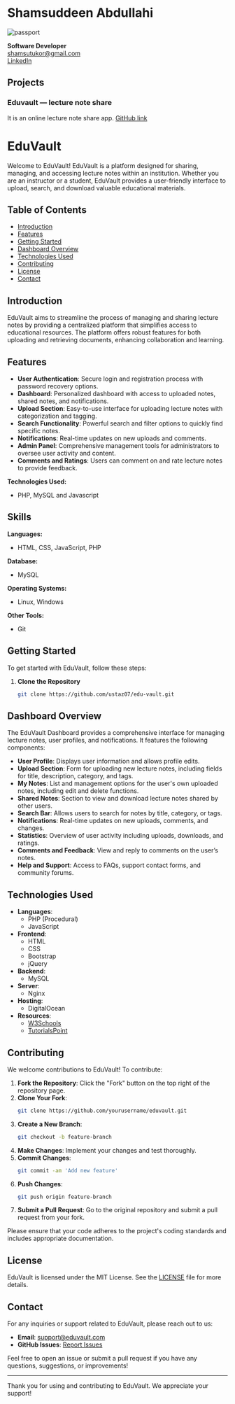 # Shamsuddeen Abdullahi

![passport](https://github.com/user-attachments/assets/86289af7-0ca9-474d-840b-838f3f633898)

**Software Developer**  
[shamsutukor@gmail.com](mailto:shamsutukor@gmail.com)  
[LinkedIn](https://www.linkedin.com/in/shamsuddeen-abdullahi-404377373/)

## Projects

### Eduvault — lecture note share
It is an online lecture note share app. [GitHub link](#)

# EduVault

Welcome to EduVault! EduVault is a platform designed for sharing, managing, and accessing lecture notes within an institution. Whether you are an instructor or a student, EduVault provides a user-friendly interface to upload, search, and download valuable educational materials.

## Table of Contents

- [Introduction](#introduction)
- [Features](#features)
- [Getting Started](#getting-started)
- [Dashboard Overview](#dashboard-overview)
- [Technologies Used](#technologies-used)
- [Contributing](#contributing)
- [License](#license)
- [Contact](#contact)

## Introduction

EduVault aims to streamline the process of managing and sharing lecture notes by providing a centralized platform that simplifies access to educational resources. The platform offers robust features for both uploading and retrieving documents, enhancing collaboration and learning.

## Features

- **User Authentication**: Secure login and registration process with password recovery options.
- **Dashboard**: Personalized dashboard with access to uploaded notes, shared notes, and notifications.
- **Upload Section**: Easy-to-use interface for uploading lecture notes with categorization and tagging.
- **Search Functionality**: Powerful search and filter options to quickly find specific notes.
- **Notifications**: Real-time updates on new uploads and comments.
- **Admin Panel**: Comprehensive management tools for administrators to oversee user activity and content.
- **Comments and Ratings**: Users can comment on and rate lecture notes to provide feedback.

**Technologies Used:**
- PHP, MySQL and Javascript
  
## Skills

**Languages:**
- HTML, CSS, JavaScript, PHP

**Database:**
- MySQL

**Operating Systems:**
- Linux, Windows

**Other Tools:**
- Git

## Getting Started

To get started with EduVault, follow these steps:

1. **Clone the Repository**

   ```bash
   git clone https://github.com/ustaz07/edu-vault.git
   
## Dashboard Overview

The EduVault Dashboard provides a comprehensive interface for managing lecture notes, user profiles, and notifications. It features the following components:

- **User Profile**: Displays user information and allows profile edits.
- **Upload Section**: Form for uploading new lecture notes, including fields for title, description, category, and tags.
- **My Notes**: List and management options for the user's own uploaded notes, including edit and delete functions.
- **Shared Notes**: Section to view and download lecture notes shared by other users.
- **Search Bar**: Allows users to search for notes by title, category, or tags.
- **Notifications**: Real-time updates on new uploads, comments, and changes.
- **Statistics**: Overview of user activity including uploads, downloads, and ratings.
- **Comments and Feedback**: View and reply to comments on the user’s notes.
- **Help and Support**: Access to FAQs, support contact forms, and community forums.

## Technologies Used

- **Languages**: 
  - PHP (Procedural)
  - JavaScript
- **Frontend**: 
  - HTML
  - CSS
  - Bootstrap
  - jQuery
- **Backend**: 
  - MySQL
- **Server**: 
  - Nginx
- **Hosting**: 
  - DigitalOcean
- **Resources**: 
  - [W3Schools](https://www.w3schools.com)
  - [TutorialsPoint](https://www.tutorialspoint.com)

## Contributing

We welcome contributions to EduVault! To contribute:

1. **Fork the Repository**: Click the "Fork" button on the top right of the repository page.
2. **Clone Your Fork**: 
    ```bash
    git clone https://github.com/yourusername/eduvault.git
    ```
3. **Create a New Branch**: 
    ```bash
    git checkout -b feature-branch
    ```
4. **Make Changes**: Implement your changes and test thoroughly.
5. **Commit Changes**: 
    ```bash
    git commit -am 'Add new feature'
    ```
6. **Push Changes**: 
    ```bash
    git push origin feature-branch
    ```
7. **Submit a Pull Request**: Go to the original repository and submit a pull request from your fork.

Please ensure that your code adheres to the project's coding standards and includes appropriate documentation.

## License

EduVault is licensed under the MIT License. See the [LICENSE](LICENSE) file for more details.

## Contact

For any inquiries or support related to EduVault, please reach out to us:

- **Email**: support@eduvault.com
- **GitHub Issues**: [Report Issues](https://github.com/ustaz07/eduvault/issues)

Feel free to open an issue or submit a pull request if you have any questions, suggestions, or improvements!

---

Thank you for using and contributing to EduVault. We appreciate your support!
